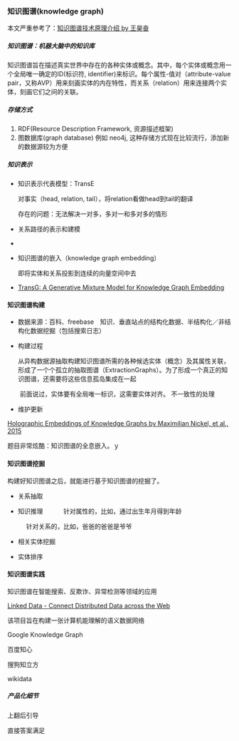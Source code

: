 ### 知识图谱(knowledge graph)

本文严重参考了：[知识图谱技术原理介绍 by 王昊奋](http://weibo.com/p/23041872d083c70102vye8)

##### 知识图谱：机器大脑中的知识库

知识图谱旨在描述真实世界中存在的各种实体或概念。其中，每个实体或概念用一个全局唯一确定的ID(标识符, identifier)来标识。每个属性-值对（attribute-value pair，又称AVP）用来刻画实体的内在特性，而关系（relation）用来连接两个实体，刻画它们之间的关联。

##### 存储方式

1. RDF(Resource Description Framework, 资源描述框架)
2. 图数据库(graph database) 例如 neo4j, 这种存储方式现在比较流行，添加新的数据源较为方便

##### 知识表示

- 知识表示代表模型：TransE

    对事实（head, relation, tail），将relation看做head到tail的翻译

    存在的问题：无法解决一对多，多对一和多对多的情形

- 关系路径的表示和建模
-

- 知识图谱的嵌入（knowledge graph embedding）

    即将实体和关系投影到连续的向量空间中去
- [TransG: A Generative Mixture Model for Knowledge Graph Embedding](http://arxiv.org/pdf/1509.05488.pdf)


#### 知识图谱构建

- 数据来源：百科、freebase　知识、垂直站点的结构化数据、半结构化／非结构化数据挖掘（包括搜索日志）



- 构建过程

    从异构数据源抽取构建知识图谱所需的各种候选实体（概念）及其属性关联，形成了一个个孤立的抽取图谱（ExtractionGraphs）。为了形成一个真正的知识图谱，还需要将这些信息孤岛集成在一起

　　前面说过，实体要有全局唯一标识，这需要实体对齐。
    不一致性的处理

- 维护更新


[Holographic Embeddings of Knowledge Graphs by Maximilian Nickel, et al., 2015](http://arxiv.org/abs/1510.04935)

题目非常炫酷：知识图谱的全息嵌入。ｙ


#### 知识图谱挖掘

构建好知识图谱之后，就能进行基于知识图谱的挖掘了。

- 关系抽取

- 知识推理
　　　针对属性的，比如，通过出生年月得到年龄

　　　针对关系的，比如，爸爸的爸爸是爷爷

- 相关实体挖掘

- 实体排序
















#### 知识图谱实践

知识图谱在智能搜索、反欺诈、异常检测等领域的应用

[Linked Data - Connect Distributed Data across the Web](http://linkeddata.org/)

该项目旨在构建一张计算机能理解的语义数据网络

Google Knowledge Graph

百度知心

搜狗知立方

wikidata

##### 产品化细节

上翻后引导

直接答案满足

